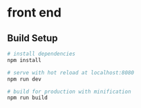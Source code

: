 # front end

## Build Setup

``` bash
# install dependencies
npm install

# serve with hot reload at localhost:8080
npm run dev

# build for production with minification
npm run build
```